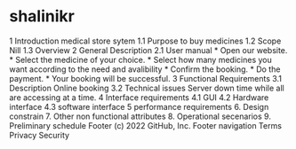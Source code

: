 # shalinikr
1 Introduction medical store sytem
1.1 Purpose to buy medicines 
1.2 Scope Nill 
1.3 Overview 2 General Description 
2.1 User manual * Open our website. * Select the medicine of your choice. * Select how many medicines you want according to the need and avalibility * Confirm the booking. * Do the payment. * Your booking will be successful.
3 Functional Requirements 3.1 Description Online booking
3.2 Technical issues Server down time while all are accessing at a time.
4 Interface requirements 
4.1 GUI 
4.2 Hardware interface
4.3 software interface 
5 performance requirements 
6. Design constrain
7. Other non functional attributes
8. Operational secenarios 
9. Preliminary schedule Footer (c) 2022 GitHub, Inc. Footer navigation Terms Privacy Security
